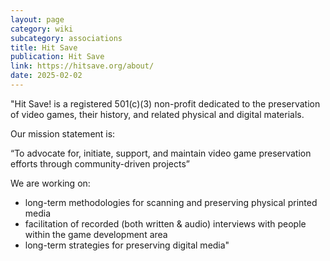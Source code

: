 ```yaml
---
layout: page
category: wiki
subcategory: associations
title: Hit Save
publication: Hit Save
link: https://hitsave.org/about/
date: 2025-02-02
---
```


"Hit Save! is a registered 501(c)(3) non-profit dedicated to the preservation of video games, their history, and related physical and digital materials.

Our mission statement is:

“To advocate for, initiate, support, and maintain video game preservation efforts through community-driven projects”

We are working on:

* long-term methodologies for scanning and preserving physical printed media
* facilitation of recorded (both written & audio) interviews with people within the game development area
* long-term strategies for preserving digital media"
